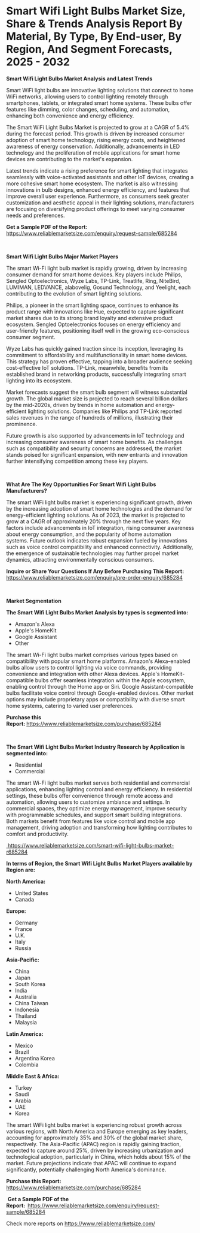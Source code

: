 <p><h1>Smart Wifi Light Bulbs Market Size, Share & Trends Analysis Report By Material, By Type, By End-user, By Region, And Segment Forecasts, 2025 - 2032</h1></p><p><strong>Smart Wifi Light Bulbs Market Analysis and Latest Trends</strong></p>
<p><p>Smart WiFi light bulbs are innovative lighting solutions that connect to home WiFi networks, allowing users to control lighting remotely through smartphones, tablets, or integrated smart home systems. These bulbs offer features like dimming, color changes, scheduling, and automation, enhancing both convenience and energy efficiency.</p><p>The Smart WiFi Light Bulbs Market is projected to grow at a CAGR of 5.4% during the forecast period. This growth is driven by increased consumer adoption of smart home technology, rising energy costs, and heightened awareness of energy conservation. Additionally, advancements in LED technology and the proliferation of mobile applications for smart home devices are contributing to the market's expansion.</p><p>Latest trends indicate a rising preference for smart lighting that integrates seamlessly with voice-activated assistants and other IoT devices, creating a more cohesive smart home ecosystem. The market is also witnessing innovations in bulb designs, enhanced energy efficiency, and features that improve overall user experience. Furthermore, as consumers seek greater customization and aesthetic appeal in their lighting solutions, manufacturers are focusing on diversifying product offerings to meet varying consumer needs and preferences.</p></p>
<p><strong>Get a Sample PDF of the Report:&nbsp;</strong> <a href="https://www.reliablemarketsize.com/enquiry/request-sample/685284?utm_campaign=2747&utm_medium=2&utm_source=Github&utm_content=ia&utm_term=05042025&utm_id=smart-wifi-light-bulbs">https://www.reliablemarketsize.com/enquiry/request-sample/685284</a></p>
<p>&nbsp;</p>
<p><strong>Smart Wifi Light Bulbs Major Market Players</strong></p>
<p><p>The smart Wi-Fi light bulb market is rapidly growing, driven by increasing consumer demand for smart home devices. Key players include Philips, Sengled Optoelectronics, Wyze Labs, TP-Link, Treatlife, Ring, NiteBird, LUMIMAN, LEDVANCE, alabovelig, Gosund Technology, and Yeelight, each contributing to the evolution of smart lighting solutions.</p><p>Philips, a pioneer in the smart lighting space, continues to enhance its product range with innovations like Hue, expected to capture significant market shares due to its strong brand loyalty and extensive product ecosystem. Sengled Optoelectronics focuses on energy efficiency and user-friendly features, positioning itself well in the growing eco-conscious consumer segment.</p><p>Wyze Labs has quickly gained traction since its inception, leveraging its commitment to affordability and multifunctionality in smart home devices. This strategy has proven effective, tapping into a broader audience seeking cost-effective IoT solutions. TP-Link, meanwhile, benefits from its established brand in networking products, successfully integrating smart lighting into its ecosystem.</p><p>Market forecasts suggest the smart bulb segment will witness substantial growth. The global market size is projected to reach several billion dollars by the mid-2020s, driven by trends in home automation and energy-efficient lighting solutions. Companies like Philips and TP-Link reported sales revenues in the range of hundreds of millions, illustrating their prominence.</p><p>Future growth is also supported by advancements in IoT technology and increasing consumer awareness of smart home benefits. As challenges such as compatibility and security concerns are addressed, the market stands poised for significant expansion, with new entrants and innovation further intensifying competition among these key players.</p></p>
<p>&nbsp;</p>
<p><strong>What Are The Key Opportunities For Smart Wifi Light Bulbs Manufacturers?</strong></p>
<p><p>The smart WiFi light bulbs market is experiencing significant growth, driven by the increasing adoption of smart home technologies and the demand for energy-efficient lighting solutions. As of 2023, the market is projected to grow at a CAGR of approximately 20% through the next five years. Key factors include advancements in IoT integration, rising consumer awareness about energy consumption, and the popularity of home automation systems. Future outlook indicates robust expansion fueled by innovations such as voice control compatibility and enhanced connectivity. Additionally, the emergence of sustainable technologies may further propel market dynamics, attracting environmentally conscious consumers.</p></p>
<p><strong>Inquire or Share Your Questions If Any Before Purchasing This Report:</strong> <a href="https://www.reliablemarketsize.com/enquiry/pre-order-enquiry/685284?utm_campaign=2747&utm_medium=2&utm_source=Github&utm_content=ia&utm_term=05042025&utm_id=smart-wifi-light-bulbs">https://www.reliablemarketsize.com/enquiry/pre-order-enquiry/685284</a></p>
<p>&nbsp;</p>
<p><strong>Market Segmentation</strong></p>
<p><strong>The Smart Wifi Light Bulbs Market Analysis by types is segmented into:</strong></p>
<p><ul><li>Amazon's Alexa</li><li>Apple's HomeKit</li><li>Google Assistant</li><li>Other</li></ul></p>
<p><p>The smart Wi-Fi light bulbs market comprises various types based on compatibility with popular smart home platforms. Amazon's Alexa-enabled bulbs allow users to control lighting via voice commands, providing convenience and integration with other Alexa devices. Apple's HomeKit-compatible bulbs offer seamless integration within the Apple ecosystem, enabling control through the Home app or Siri. Google Assistant-compatible bulbs facilitate voice control through Google-enabled devices. Other market options may include proprietary apps or compatibility with diverse smart home systems, catering to varied user preferences.</p></p>
<p><strong>Purchase this Report:&nbsp;</strong><a href="https://www.reliablemarketsize.com/purchase/685284?utm_campaign=2747&utm_medium=2&utm_source=Github&utm_content=ia&utm_term=05042025&utm_id=smart-wifi-light-bulbs">https://www.reliablemarketsize.com/purchase/685284</a></p>
<p>&nbsp;</p>
<p><strong>The Smart Wifi Light Bulbs Market Industry Research by Application is segmented into:</strong></p>
<p><ul><li>Residential</li><li>Commercial</li></ul></p>
<p><p>The smart Wi-Fi light bulbs market serves both residential and commercial applications, enhancing lighting control and energy efficiency. In residential settings, these bulbs offer convenience through remote access and automation, allowing users to customize ambiance and settings. In commercial spaces, they optimize energy management, improve security with programmable schedules, and support smart building integrations. Both markets benefit from features like voice control and mobile app management, driving adoption and transforming how lighting contributes to comfort and productivity.</p></p>
<p><a href="https://www.reliablemarketsize.com/smart-wifi-light-bulbs-market-r685284?utm_campaign=2747&utm_medium=2&utm_source=Github&utm_content=ia&utm_term=05042025&utm_id=smart-wifi-light-bulbs">&nbsp;https://www.reliablemarketsize.com/smart-wifi-light-bulbs-market-r685284</a></p>
<p><strong>In terms of Region, the Smart Wifi Light Bulbs Market Players available by Region are:</strong></p>
<p>
    <p> <strong> North America: </strong>
        <ul>
            <li>United States</li>
            <li>Canada</li>
        </ul>
        </p> 
    <p> <strong> Europe: </strong>
        <ul>
            <li>Germany</li>
            <li>France</li>
            <li>U.K.</li>
            <li>Italy</li>
            <li>Russia</li>
        </ul>
        </p> 
    <p> <strong> Asia-Pacific: </strong>
        <ul>
            <li>China</li>
            <li>Japan</li>
            <li>South Korea</li>
            <li>India</li>
            <li>Australia</li>
            <li>China Taiwan</li>
            <li>Indonesia</li>
            <li>Thailand</li>
            <li>Malaysia</li>
        </ul>
        </p> 
    <p> <strong> Latin America: </strong>
        <ul>
            <li>Mexico</li>
            <li>Brazil</li>
            <li>Argentina Korea</li>
            <li>Colombia</li>
        </ul>
        </p> 
    <p> <strong> Middle East & Africa: </strong>
        <ul>
            <li>Turkey</li>
            <li>Saudi</li>
            <li>Arabia</li>
            <li>UAE</li>
            <li>Korea</li>
        </ul>
    </p>
    </p>
<p><p>The smart WiFi light bulbs market is experiencing robust growth across various regions, with North America and Europe emerging as key leaders, accounting for approximately 35% and 30% of the global market share, respectively. The Asia-Pacific (APAC) region is rapidly gaining traction, expected to capture around 25%, driven by increasing urbanization and technological adoption, particularly in China, which holds about 15% of the market. Future projections indicate that APAC will continue to expand significantly, potentially challenging North America's dominance.</p></p>
<p><strong>Purchase this Report: </strong><a href="https://www.reliablemarketsize.com/purchase/685284?utm_campaign=2747&utm_medium=2&utm_source=Github&utm_content=ia&utm_term=05042025&utm_id=smart-wifi-light-bulbs">https://www.reliablemarketsize.com/purchase/685284</a></p>
<p>&nbsp;<strong>Get a Sample PDF of the Report:&nbsp;&nbsp;</strong><a href="https://www.reliablemarketsize.com/enquiry/request-sample/685284?utm_campaign=2747&utm_medium=2&utm_source=Github&utm_content=ia&utm_term=05042025&utm_id=smart-wifi-light-bulbs">https://www.reliablemarketsize.com/enquiry/request-sample/685284</a></p>
<p><strong></strong></p>
<p>Check more reports on <a href="https://www.reliablemarketsize.com/?utm_campaign=2747&utm_medium=2&utm_source=Github&utm_content=ia&utm_term=05042025&utm_id=smart-wifi-light-bulbs">https://www.reliablemarketsize.com/</a></p>